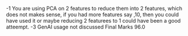 \-1 You are using PCA on 2 features to reduce them into 2 features, which does not makes sense, if you had more features say ,10, then you could have used it or maybe reducing 2 featurees to 1 could have been a good atteempt.
\-3 GenAI usage not discussed
Final Marks 96.0